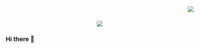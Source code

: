 <img align="right" src="https://visitor-badge.laobi.icu/badge?page_id=jakubziemianski97.jakubziemianski97" />

<h1 align="center">
    <img src=""https://git.io/typing-svg"><img src="https://readme-typing-svg.herokuapp.com?font=Fira+Code&weight=500&duration=4000&pause=500&color=78F7DA&random=false&width=435&lines=Hi+there!;I'm+Jakub+Ziemia%C5%84ski+%F0%9F%91%8B%F0%9F%8F%BD"  />
</h1>

### Hi there 👋

<!--
**jakubziemianski97/jakubziemianski97** is a ✨ _special_ ✨ repository because its `README.md` (this file) appears on your GitHub profile.

Here are some ideas to get you started:

- 🔭 I’m currently working on ...
- 🌱 I’m currently learning ...
- 👯 I’m looking to collaborate on ...
- 🤔 I’m looking for help with ...
- 💬 Ask me about ...
- 📫 How to reach me: ...
- 😄 Pronouns: ...
- ⚡ Fun fact: ...
-->
